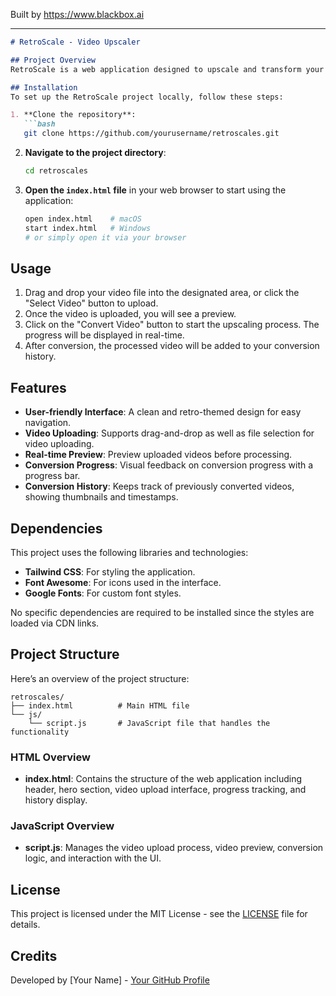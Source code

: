 
Built by https://www.blackbox.ai

---

```markdown
# RetroScale - Video Upscaler

## Project Overview
RetroScale is a web application designed to upscale and transform your video files into high-resolution masterpieces. Utilizing a modern design inspired by retro aesthetics, it offers a user-friendly interface for uploading, previewing, and converting videos.

## Installation
To set up the RetroScale project locally, follow these steps:

1. **Clone the repository**:
   ```bash
   git clone https://github.com/yourusername/retroscales.git
   ```
   
2. **Navigate to the project directory**:
   ```bash
   cd retroscales
   ```

3. **Open the `index.html` file** in your web browser to start using the application:
   ```bash
   open index.html    # macOS
   start index.html   # Windows
   # or simply open it via your browser
   ```

## Usage
1. Drag and drop your video file into the designated area, or click the "Select Video" button to upload.
2. Once the video is uploaded, you will see a preview.
3. Click on the "Convert Video" button to start the upscaling process. The progress will be displayed in real-time.
4. After conversion, the processed video will be added to your conversion history.

## Features
- **User-friendly Interface**: A clean and retro-themed design for easy navigation.
- **Video Uploading**: Supports drag-and-drop as well as file selection for video uploading.
- **Real-time Preview**: Preview uploaded videos before processing.
- **Conversion Progress**: Visual feedback on conversion progress with a progress bar.
- **Conversion History**: Keeps track of previously converted videos, showing thumbnails and timestamps.

## Dependencies
This project uses the following libraries and technologies:
- **Tailwind CSS**: For styling the application.
- **Font Awesome**: For icons used in the interface.
- **Google Fonts**: For custom font styles.

No specific dependencies are required to be installed since the styles are loaded via CDN links.

## Project Structure
Here’s an overview of the project structure:

```
retroscales/
├── index.html          # Main HTML file
└── js/
    └── script.js       # JavaScript file that handles the functionality
```

### HTML Overview
- **index.html**: Contains the structure of the web application including header, hero section, video upload interface, progress tracking, and history display.

### JavaScript Overview
- **script.js**: Manages the video upload process, video preview, conversion logic, and interaction with the UI.

## License
This project is licensed under the MIT License - see the [LICENSE](LICENSE) file for details.

## Credits
Developed by [Your Name] - [Your GitHub Profile](https://github.com/yourusername)
```